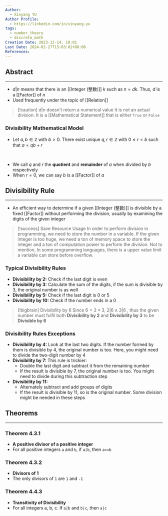 ```yaml
---
Author:
  - Xinyang YU
Author Profile:
  - https://linkedin.com/in/xinyang-yu
tags:
  - number_theory
  - discrete_math
Creation Date: 2023-12-14, 10:01
Last Date: 2024-02-27T15:03:02+08:00
References: 
---
```

## Abstract
---
- $d|n$ means that there is an [[Integer (整数)]] $k$ such as $n=dk$. Thus, $d$ is a [[Factor]] of $n$
- Used frequently under the topic of [[Relation]]


>[!caution] $d|n$  doesn't return a numerical value
>  It is not an actual division. It is a [[Mathematical Statement]] that is either `True` or `False`

### Divisibility Mathematical Model
- Let $a, b \in  \mathbb{Z}$  with $b \gt 0$. There exist unique $q,r \in \mathbb{Z}$ with $0 \le r \lt b$ such that $a = qb + r$ 
</br>

- We call $q$ and $r$ the **quotient** and **remainder** of $a$ when divided by $b$ respectively
- When $r=0$, we can say $b$ is a [[Factor]] of $a$


## Divisibility Rule
---
- An efficient way to determine if a given [[Integer (整数)]] is divisible by a fixed [[Factor]] without performing the division, usually by examining the digits of the given integer

>[!success] Save Resource Usage
> In order to perform division in programming, we need to store the number in a variable. If the given integer is too huge, we need a ton of memory space to store the integer and a ton of computation power to perform the division. Not to mention, In some programming languages, there is a upper value limit a variable can store before overflow.
### Typical Divisibility Rules
- **Divisibility by 2:** Check if the last digit is even
- **Divisibility by 3:** Calculate the sum of the digits, if the sum is divisible by 3, the original number is as well
- **Divisibility by 5:** Check if the last digit is 0 or 5
- **Divisibility by 10:** Check if the number ends in a 0

>[!bigbrain] Divisibility by 6
> Since $6=2 \times 3$, $2|6 \land 3|6$ , thus the given number must fulfil both **Divisibility by 2** and **Divisibility by 3** to be **Divisible by 6**

### Divisibility Rules Exceptions
- **Divisibility by 4:** Look at the last two digits. If the number formed by them is divisible by 4, the original number is too. Here, you might need to divide the two-digit number by 4
- **Divisibility by 7:** This rule is trickier:
    - Double the last digit and subtract it from the remaining number
    - If the result is divisible by 7, the original number is too. You might need to divide during this subtraction step
- **Divisibility by 11:**
    - Alternately subtract and add groups of digits
    - If the result is divisible by 11, so is the original number. Some division might be needed in these steps



## Theorems
---
### Theorem 4.3.1
- **A positive divisor of a positive integer**
- For all positive integers `a` and `b`, if `a|b`, then `a<=b` 
### Theorem 4.3.2
- **Divisors of 1**
- The only divisors of `1` are `1` and `-1`

### Theorem 4.4.3
- **Transitivity of Divisibility**
- For all integers a, b, c. If `a|b` and `b|c`, then `a|c`


